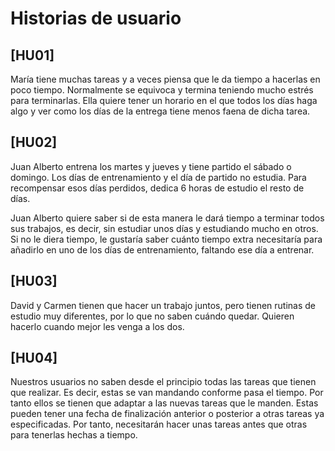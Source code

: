 # Historias de usuario
## [HU01] 
María tiene muchas tareas y a veces piensa que le da tiempo a hacerlas en poco tiempo.
Normalmente se equivoca y termina teniendo mucho estrés para terminarlas. Ella quiere tener un
horario en el que todos los días haga algo y ver como los días de la entrega tiene menos
faena de dicha tarea.

## [HU02]
Juan Alberto entrena los martes y jueves y tiene partido el sábado o domingo. Los días de entrenamiento
y el día de partido no estudia. Para recompensar esos días perdidos, dedica 6 horas de estudio el resto
de días.

Juan Alberto quiere saber si de esta manera le dará tiempo a terminar todos sus trabajos, es decir,
sin estudiar unos días y estudiando mucho en otros. Si no le diera tiempo, le gustaría saber cuánto
tiempo extra necesitaría para añadirlo en uno de los días de entrenamiento, faltando ese día
a entrenar.

## [HU03]
David y Carmen tienen que hacer un trabajo juntos, pero tienen rutinas de estudio muy diferentes,
por lo que no saben cuándo quedar. Quieren hacerlo cuando mejor les venga a los dos.

## [HU04]
Nuestros usuarios no saben desde el principio todas las tareas que tienen que realizar. Es decir, estas
se van mandando conforme pasa el tiempo. Por tanto ellos se tienen que adaptar a las nuevas tareas
que le manden. Estas pueden tener una fecha de finalización anterior o posterior a otras tareas ya 
especificadas. Por tanto, necesitarán hacer unas tareas antes que otras para tenerlas hechas a tiempo.
